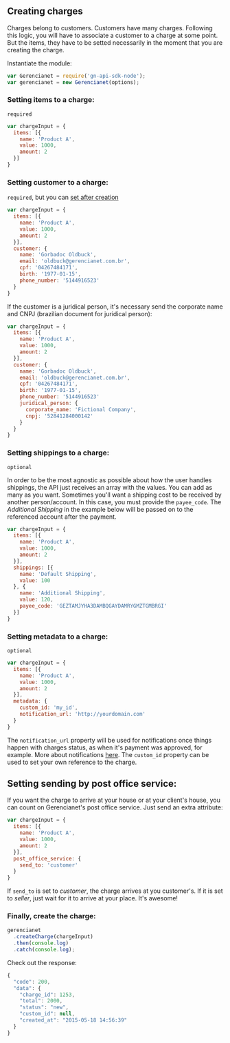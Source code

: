 ## Creating charges

Charges belong to customers. Customers have many charges. Following this logic, you will have to associate a customer to a charge at some point. But the items, they have to be setted necessarily in the moment that you are creating the charge.

Instantiate the module:

```js
var Gerencianet = require('gn-api-sdk-node');
var gerencianet = new Gerencianet(options);
```

### Setting items to a charge:
`required`

```js
var chargeInput = {
  items: [{
    name: 'Product A',
    value: 1000,
    amount: 2
  }]
}
```

### Setting customer to a charge:
`required`, but you can [set after creation](/docs/associate-customer.md)

```js
var chargeInput = {
  items: [{
    name: 'Product A',
    value: 1000,
    amount: 2
  }],
  customer: {
    name: 'Gorbadoc Oldbuck',
    email: 'oldbuck@gerencianet.com.br',
    cpf: '04267484171',
    birth: '1977-01-15',
    phone_number: '5144916523'
  }
}
```

If the customer is a juridical person, it's necessary send the corporate name and CNPJ (brazilian document for juridical person):

```js
var chargeInput = {
  items: [{
    name: 'Product A',
    value: 1000,
    amount: 2
  }],
  customer: {
    name: 'Gorbadoc Oldbuck',
    email: 'oldbuck@gerencianet.com.br',
    cpf: '04267484171',
    birth: '1977-01-15',
    phone_number: '5144916523'
    juridical_person: {
      corporate_name: 'Fictional Company',
      cnpj: '52841284000142'
    }
  }
}
```

### Setting shippings to a charge:
`optional`

In order to be the most agnostic as possible about how the user handles shippings, the API just receives an array with the values. You can add as many as you want. Sometimes you'll want a shipping cost to be received by another person/account. In this case, you must provide the `payee_code`. The *Additional Shipping* in the example below will be passed on to the referenced account after the payment.

```js
var chargeInput = {
  items: [{
    name: 'Product A',
    value: 1000,
    amount: 2
  }],
  shippings: [{
    name: 'Default Shipping',
    value: 100
  }, {
    name: 'Additional Shipping',
    value: 120,
    payee_code: 'GEZTAMJYHA3DAMBQGAYDAMRYGMZTGMBRGI'
  }]
}
```

### Setting metadata to a charge:
`optional`

```js
var chargeInput = {
  items: [{
    name: 'Product A',
    value: 1000,
    amount: 2
  }],
  metadata: {
    custom_id: 'my_id',
    notification_url: 'http://yourdomain.com'
  }
}
```

The `notification_url` property will be used for notifications once things happen with charges status, as when it's payment was approved, for example. More about notifications [here](https://github.com/gerencianet/gn-api-sdk-node/tree/master/docs/notifications.md). The `custom_id` property can be used to set your own reference to the charge.

## Setting sending by post office service:

If you want the charge to arrive at your house or at your client's house, you can count on Gerencianet's post office service. Just send an extra attribute:

```js
var chargeInput = {
  items: [{
    name: 'Product A',
    value: 1000,
    amount: 2
  }],
  post_office_service: {
    send_to: 'customer'
  }
}
```

If `send_to` is set to *customer*, the charge arrives at you customer's. If it is set to *seller*, just wait for it to arrive at your place. It's awesome!

### Finally, create the charge:

```js
gerencianet
  .createCharge(chargeInput)
  .then(console.log)
  .catch(console.log);
```

Check out the response:

```js
{
  "code": 200,
  "data": {
    "charge_id": 1253,
    "total": 2000,
    "status": "new",
    "custom_id": null,
    "created_at": "2015-05-18 14:56:39"
  }
}
```
